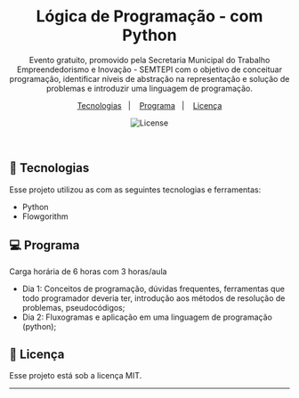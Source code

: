 <h1 align="center"> Lógica de Programação - com Python  </h1>

<p align="center">
Evento gratuito, promovido pela Secretaria Municipal do Trabalho Empreendedorismo e Inovação - SEMTEPI com o objetivo de conceituar programação, identificar níveis de abstração na representação e solução de problemas e introduzir uma linguagem de programação.
</p>

<p align="center">
  <a href="#-tecnologias">Tecnologias</a>&nbsp;&nbsp;&nbsp;|&nbsp;&nbsp;&nbsp;
  <a href="#-programa">Programa</a>&nbsp;&nbsp;&nbsp;|&nbsp;&nbsp;&nbsp;
  <a href="#memo-licença">Licença</a>
</p>

<p align="center">
  <img alt="License" src="https://img.shields.io/static/v1?label=license&message=MIT&color=49AA26&labelColor=000000">
</p>

<br>

## 🚀 Tecnologias

Esse projeto utilizou as com as seguintes tecnologias e ferramentas:

- Python
- Flowgorithm

## 💻 Programa

Carga horária de 6 horas com 3 horas/aula
- Dia 1: Conceitos de programação, dúvidas frequentes, ferramentas que todo programador deveria ter, introdução aos métodos de resolução de problemas, pseudocódigos;
- Dia 2: Fluxogramas e aplicação em uma linguagem de programação (python);



## :memo: Licença

Esse projeto está sob a licença MIT.

---
